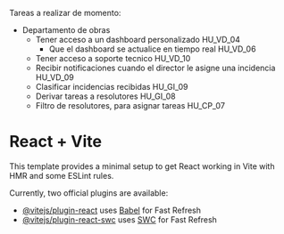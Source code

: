 Tareas a realizar de momento:

- Departamento de obras
  - Tener acceso a un dashboard personalizado HU_VD_04
    - Que el dashboard se actualice en tiempo real HU_VD_06
  - Tener acceso a soporte tecnico HU_VD_10
  - Recibir notificaciones cuando el director le asigne una incidencia HU_VD_09
  - Clasificar incidencias recibidas HU_GI_09
  - Derivar tareas a resolutores HU_GI_08
  - Filtro de resolutores, para asignar tareas HU_CP_07

# React + Vite

This template provides a minimal setup to get React working in Vite with HMR and some ESLint rules.

Currently, two official plugins are available:

- [@vitejs/plugin-react](https://github.com/vitejs/vite-plugin-react/blob/main/packages/plugin-react/README.md) uses [Babel](https://babeljs.io/) for Fast Refresh
- [@vitejs/plugin-react-swc](https://github.com/vitejs/vite-plugin-react-swc) uses [SWC](https://swc.rs/) for Fast Refresh
